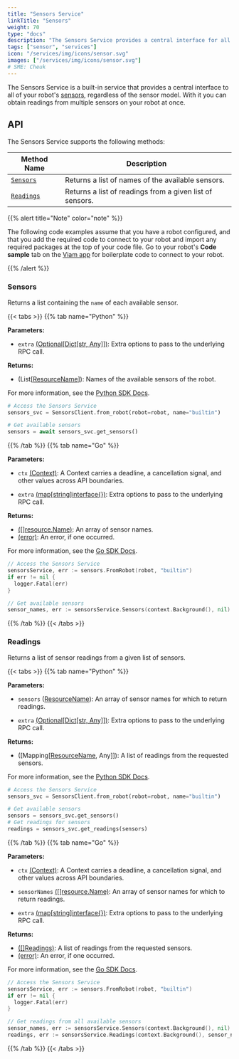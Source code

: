```yaml
---
title: "Sensors Service"
linkTitle: "Sensors"
weight: 70
type: "docs"
description: "The Sensors Service provides a central interface for all of your robot's sensors."
tags: ["sensor", "services"]
icon: "/services/img/icons/sensor.svg"
images: ["/services/img/icons/sensor.svg"]
# SME: Cheuk
---
```


The Sensors Service is a built-in service that provides a central interface to all of your robot's [sensors](/components/sensor/), regardless of the sensor model.
With it you can obtain readings from multiple sensors on your robot at once.

## API

The Sensors Service supports the following methods:

Method Name | Description
----------- | -----------
[`Sensors`](#sensors) | Returns a list of names of the available sensors.
[`Readings`](#readings) | Returns a list of readings from a given list of sensors.

{{% alert title="Note" color="note" %}}

The following code examples assume that you have a robot configured, and that you add the required code to connect to your robot and import any required packages at the top of your code file.
Go to your robot's **Code sample** tab on the [Viam app](https://app.viam.com) for boilerplate code to connect to your robot.

{{% /alert %}}

### Sensors

Returns a list containing the `name` of each available sensor.

{{< tabs >}}
{{% tab name="Python" %}}

**Parameters:**

- `extra` [(Optional\[Dict\[str, Any\]\])](https://docs.python.org/library/typing.html#typing.Optional): Extra options to pass to the underlying RPC call.

**Returns:**

- (List[[ResourceName](https://python.viam.dev/autoapi/viam/gen/common/v1/common_pb2/index.html#viam.gen.common.v1.common_pb2.ResourceName)]): Names of the available sensors of the robot.

For more information, see the [Python SDK Docs](https://python.viam.dev/autoapi/viam/services/sensors/index.html#viam.services.sensors.SensorsClient.get_sensors).

```python {class="line-numbers linkable-line-numbers"}
# Access the Sensors Service
sensors_svc = SensorsClient.from_robot(robot=robot, name="builtin")

# Get available sensors
sensors = await sensors_svc.get_sensors()
```

{{% /tab %}}
{{% tab name="Go" %}}

**Parameters:**

- `ctx` [(Context)](https://pkg.go.dev/context): A Context carries a deadline, a cancellation signal, and other values across API boundaries.

- `extra` [(map\[string\]interface{})](https://go.dev/blog/maps): Extra options to pass to the underlying RPC call.

**Returns:**

- [([]resource.Name)](https://pkg.go.dev/go.viam.com/rdk/resource#Name): An array of sensor names.
- [(error)](https://pkg.go.dev/builtin#error): An error, if one occurred.

For more information, see the [Go SDK Docs](https://pkg.go.dev/go.viam.com/rdk/services/sensors#Service).

```go {class="line-numbers linkable-line-numbers"}
// Access the Sensors Service
sensorsService, err := sensors.FromRobot(robot, "builtin")
if err != nil {
  logger.Fatal(err)
}

// Get available sensors
sensor_names, err := sensorsService.Sensors(context.Background(), nil)
```

{{% /tab %}}
{{< /tabs >}}

### Readings

Returns a list of sensor readings from a given list of sensors.

{{< tabs >}}
{{% tab name="Python" %}}

**Parameters:**

- `sensors` ([ResourceName](https://python.viam.dev/autoapi/viam/gen/common/v1/common_pb2/index.html#viam.gen.common.v1.common_pb2.ResourceName)): An array of sensor names for which to return readings.

- `extra` [(Optional\[Dict\[str, Any\]\])](https://docs.python.org/library/typing.html#typing.Optional): Extra options to pass to the underlying RPC call.

**Returns:**

- ([Mapping[[ResourceName](https://python.viam.dev/autoapi/viam/gen/common/v1/common_pb2/index.html#viam.gen.common.v1.common_pb2.ResourceName), Any]]): A list of readings from the requested sensors.

For more information, see the [Python SDK Docs](https://python.viam.dev/autoapi/viam/services/sensors/index.html#viam.services.sensors.SensorsClient.get_readings).

```python {class="line-numbers linkable-line-numbers"}
# Access the Sensors Service
sensors_svc = SensorsClient.from_robot(robot=robot, name="builtin")

# Get available sensors
sensors = sensors_svc.get_sensors()
# Get readings for sensors
readings = sensors_svc.get_readings(sensors)
```

{{% /tab %}}
{{% tab name="Go" %}}

**Parameters:**

- `ctx` [(Context)](https://pkg.go.dev/context): A Context carries a deadline, a cancellation signal, and other values across API boundaries.

- `sensorNames` [([]resource.Name)](https://pkg.go.dev/go.viam.com/rdk/resource#Name): An array of sensor names for which to return readings.

- `extra` [(map\[string\]interface{})](https://go.dev/blog/maps): Extra options to pass to the underlying RPC call.

**Returns:**

- [([]Readings)](https://pkg.go.dev/go.viam.com/rdk/services/sensors#Readings): A list of readings from the requested sensors.
- [(error)](https://pkg.go.dev/builtin#error): An error, if one occurred.

For more information, see the [Go SDK Docs](https://pkg.go.dev/go.viam.com/rdk/services/sensors#Service).

```go {class="line-numbers linkable-line-numbers"}
// Access the Sensors Service
sensorsService, err := sensors.FromRobot(robot, "builtin")
if err != nil {
  logger.Fatal(err)
}

// Get readings from all available sensors
sensor_names, err := sensorsService.Sensors(context.Background(), nil)
readings, err := sensorsService.Readings(context.Background(), sensor_names, nil)
```

{{% /tab %}}
{{< /tabs >}}
